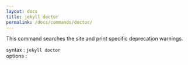 ```yaml
---
layout: docs
title: jekyll doctor
permalink: /docs/commands/doctor/
---
```



This command searches the site and print specific deprecation warnings.

  syntax  : `jekyll doctor`  
  options :

